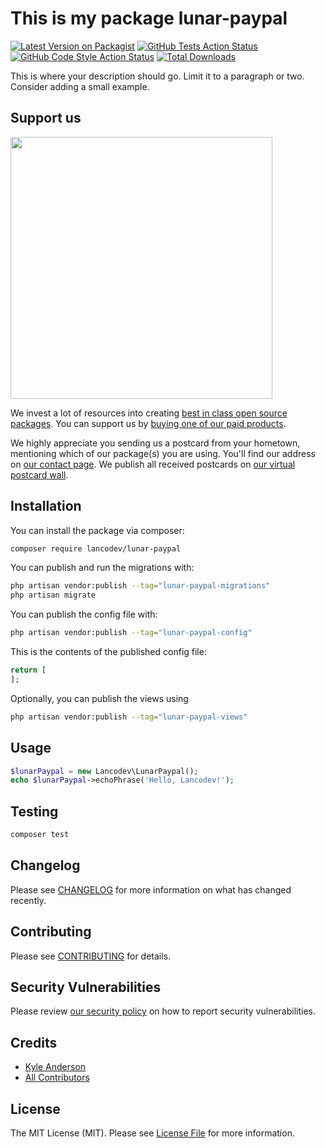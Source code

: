 # This is my package lunar-paypal

[![Latest Version on Packagist](https://img.shields.io/packagist/v/lancodev/lunar-paypal.svg?style=flat-square)](https://packagist.org/packages/lancodev/lunar-paypal)
[![GitHub Tests Action Status](https://img.shields.io/github/actions/workflow/status/lancodev/lunar-paypal/run-tests.yml?branch=main&label=tests&style=flat-square)](https://github.com/lancodev/lunar-paypal/actions?query=workflow%3Arun-tests+branch%3Amain)
[![GitHub Code Style Action Status](https://img.shields.io/github/actions/workflow/status/lancodev/lunar-paypal/fix-php-code-style-issues.yml?branch=main&label=code%20style&style=flat-square)](https://github.com/lancodev/lunar-paypal/actions?query=workflow%3A"Fix+PHP+code+style+issues"+branch%3Amain)
[![Total Downloads](https://img.shields.io/packagist/dt/lancodev/lunar-paypal.svg?style=flat-square)](https://packagist.org/packages/lancodev/lunar-paypal)

This is where your description should go. Limit it to a paragraph or two. Consider adding a small example.

## Support us

[<img src="https://github-ads.s3.eu-central-1.amazonaws.com/lunar-paypal.jpg?t=1" width="419px" />](https://spatie.be/github-ad-click/lunar-paypal)

We invest a lot of resources into creating [best in class open source packages](https://spatie.be/open-source). You can support us by [buying one of our paid products](https://spatie.be/open-source/support-us).

We highly appreciate you sending us a postcard from your hometown, mentioning which of our package(s) you are using. You'll find our address on [our contact page](https://spatie.be/about-us). We publish all received postcards on [our virtual postcard wall](https://spatie.be/open-source/postcards).

## Installation

You can install the package via composer:

```bash
composer require lancodev/lunar-paypal
```

You can publish and run the migrations with:

```bash
php artisan vendor:publish --tag="lunar-paypal-migrations"
php artisan migrate
```

You can publish the config file with:

```bash
php artisan vendor:publish --tag="lunar-paypal-config"
```

This is the contents of the published config file:

```php
return [
];
```

Optionally, you can publish the views using

```bash
php artisan vendor:publish --tag="lunar-paypal-views"
```

## Usage

```php
$lunarPaypal = new Lancodev\LunarPaypal();
echo $lunarPaypal->echoPhrase('Hello, Lancodev!');
```

## Testing

```bash
composer test
```

## Changelog

Please see [CHANGELOG](CHANGELOG.md) for more information on what has changed recently.

## Contributing

Please see [CONTRIBUTING](CONTRIBUTING.md) for details.

## Security Vulnerabilities

Please review [our security policy](../../security/policy) on how to report security vulnerabilities.

## Credits

- [Kyle Anderson](https://github.com/lancodev)
- [All Contributors](../../contributors)

## License

The MIT License (MIT). Please see [License File](LICENSE.md) for more information.
